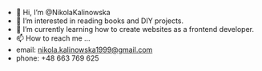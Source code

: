  - 👋 Hi, I’m @NikolaKalinowska
- 👀 I’m interested in reading books and DIY projects.
- 🌱 I’m currently learning how to create websites as a frontend developer.
- 📫 How to reach me ...
- email:  nikola.kalinowska1999@gmail.com
- phone: +48 663 769 625

<!---
NikolaKalinowska/NikolaKalinowska is a ✨ special ✨ repository because its `README.md` (this file) appears on your GitHub profile.
You can click the Preview link to take a look at your changes.
--->
 
